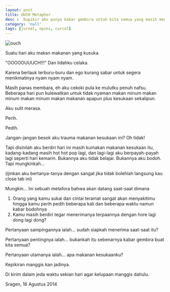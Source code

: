 ```yaml
---
layout: post
title: OUCH Metaphor
desc :  Kupikir aku punya kabar gembira untuk kita semua yang masih mengaduh.
category: 'null'
tags: [jurnal, opini, curcol]
---
```


![ouch](http://gizipp.com/wp-content/uploads/ouch-metaphor.png)

Suatu hari aku makan makanan yang kusuka.

"OOOOOUUUCH!!!" Dan lidahku celaka.

Karena berlauk terburu-buru dan ego kurang sabar untuk segera menikmatinya nyam nyam nyam.

Masih panas membara, eh aku cekoki pula ke mulutku penuh nafsu. Beberapa hari pun kulewatkan untuk tidak nyaman makan minum makan minum makan minum makan makanan apapun plus kesukaan sekalipun.

Aku sulit merasa.

Perih.

Pedih.

Jangan-jangan besok aku trauma makanan kesukaan ini? Oh tidak!

Tapi disinilah aku berdiri hari ini masih kumakan makanan kesukaan itu, kadang-kadang masih hot hot pop lagi, dan lagi-lagi aku berpayah-payah lagi seperti hari kemarin. Bukannya aku tidak belajar. Bukannya aku bodoh. Tapi mungkinkah...

(ijinkan aku bertanya-tanya dengan sangat jika tidak bolehlah langsung kau close tab ini)

Mungkin... Ini sebuah metafora bahwa akan datang saat-saat dimana

1. Orang yang kamu sukai dan cintai teramat sangat akan menyakitimu hingga kamu perih pedih beberapa kali dan beberapa waktu namun kabar bodohnya
2. Kamu masih berdiri tegar menerimanya terpaannya dengan hore lagi dong lagi dong?

Pertanyaan sampingannya ialah... sudah siapkah menerima saat-saat itu?

Pertanyaan pentingnya ialah... bukankah itu sebenarnya kabar gembira buat kita semua?

Pertanyaan utamanya ialah... apa makanan kesukaanku?

Kepikiran manggis kan jadinya.

Di kirim dalam jeda waktu sekian hari agar kelupaan manggis dahulu.

Sragen, 16 Agustus 2014
